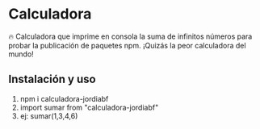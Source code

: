 # Calculadora

🔥 Calculadora que imprime en consola la suma de infinitos números para probar la publicación de paquetes npm. ¡Quizás la peor calculadora del mundo!

## Instalación y uso

1. npm i calculadora-jordiabf
2. import sumar from "calculadora-jordiabf"
3. ej: sumar(1,3,4,6)
